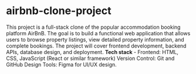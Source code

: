 # airbnb-clone-project
 
 This project is a full-stack clone of the popular accommodation booking platform AirBnB. The goal is to build a functional web application that allows users to browse property listings, view detailed property information, and complete bookings. The project will cover frontend development, backend APIs, database design, and deployment.
**Tech stack** - Frontend: HTML, CSS, JavaScript (React or similar framework)
Version Control: Git and GitHub
Design Tools: Figma for UI/UX design.